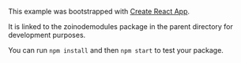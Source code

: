 This example was bootstrapped with [Create React App](https://github.com/facebook/create-react-app).

It is linked to the zoinodemodules package in the parent directory for development purposes.

You can run `npm install` and then `npm start` to test your package.
